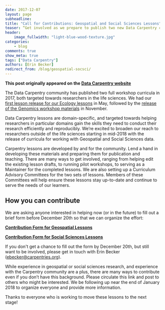 ```yaml
---
date: 2017-12-07
layout: page
subheadline:
title: "Call for Contributions: Geospatial and Social Sciences Lessons"
teaser: “Get involved as we prepare to publish two new Data Carpentry curricula” 
header:
    image_fullwidth: "light-blue-wood-texture.jpg"
categories:
    - blog
comments: true
show_meta: true
tags: ["Data Carpentry"]
authors: [Erin Becker]
redirect_from: /blog/geospatial-socsci/
--- 
```


**This post originally appeared on the [Data Carpentry website](https://datacarpentry.org)**

The Data Carpentry community has published two full workshop curricula in 2017, both targeted towards researchers in the life sciences. We had our [first lesson release for our Ecology lessons](http://www.datacarpentry.org/blog/lesson-release/) in May, followed by the [release of the Genomics workshop materials](http://www.datacarpentry.org/blog/genomics-lesson-release/) in November. 

Data Carpentry lessons are domain-specific, and targeted towards helping researchers in particular domains gain the skills they need to conduct their research efficiently and reproducibly. We’re excited to broaden our reach to researchers outside of the life sciences starting in mid-2018 with the release of curricula for working with Geospatial and Social Sciences data.

Carpentry lessons are developed by and for the community. Lend a hand in developing these materials and preparing them for publication and teaching. There are many ways to get involved, ranging from helping edit the existing lesson drafts, to running pilot workshops, to serving as a Maintainer for the completed lessons. We are also setting up a Curriculum Advisory Committees for the two sets of lessons. Members of these Committees will help ensure these lessons stay up-to-date and continue to serve the needs of our learners. 

## How you can contribute

We are asking anyone interested in helping now (or in the future) to fill out a brief form before December 20th so that we can organize the effort: 

**[Contribution Form for Geospatial Lessons](https://docs.google.com/forms/d/e/1FAIpQLSdGuRImR4o6r9MuESiJjRXac3atxdtaNDbvT8pIlIGAMyRq3Q/viewform?usp=sf_link)**

**[Contribution Form for Social Sciences Lessons](https://docs.google.com/forms/d/e/1FAIpQLScJcxfAQaKAotiaG6AUlF2EJf8Ff9kkhc8Rml_dcVG1aPtiuA/viewform?usp=sf_link)**

If you don't get a chance to fill out the form by December 20th, but still want to be involved, please get in touch with Erin Becker (ebecker@carpentries.org). 

While experience in geospatial or social sciences research, and experience with the Carpentry community are a plus, there are many ways to contribute even if you don’t have this background. Please circulate this link and post to others who might be interested. We be following up near the end of January 2018 to organize everyone and provide more information. 

Thanks to everyone who is working to move these lessons to the next stage!

